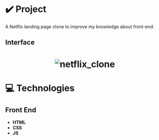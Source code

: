 # ✔️ Project
A Netflix landing page clone to improve my knowledge about front-end.

## Interface 
<h1 align="center">
    <img alt="netflix_clone" title="netflix_interface" src="github/netflix_interface.gif">
</h1>

# 💻 Technologies
## Front End
- **HTML**
- **CSS**
- **JS**